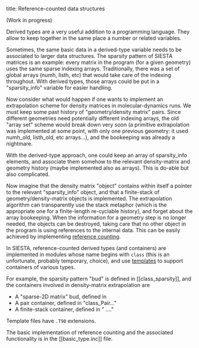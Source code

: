 title: Reference-counted data structures

(Work in progress)

Derived types are a very useful addition to a programming
language. They allow to keep together in the same place a number or
related variables.

Sometimes, the same basic data in a derived-type variable needs to be
associated to larger data structures. The sparsity pattern of SIESTA
matrices is an example: every matrix in the program (for a given
geometry) uses the same sparse indexing arrays. Traditionally, there
was a set of global arrays (numh, listh, etc) that would take care of
the indexing throughout. With derived types, those arrays could be put in
a "sparsity_info" variable for easier handling.

Now consider what would happen if one wants to implement an
extrapolation scheme for density matrices in molecular-dynamics
runs. We must keep some past history of "geometry/density matrix"
pairs. Since different geometries need potentially different indexing
arrays, the old "array set" scheme would break down very soon (a
primitive extrapolation was implemented at some point, with only one
previous geometry: it used numh_old, listh_old, etc arrays...), and
the bookeeping was already a nightmare.

With the derived-type approach, one could keep an array of
sparsity_info elements, and associate them somehow to the relevant
density-matrix and geometry history (maybe implemented also as
arrays). This is do-able but also complicated.

Now imagine that the density matrix "object" contains within itself a
pointer to the relevant "sparsity_info" object, and that a
finite-stack of geometry/density-matrix objects is implemented. The
extrapolation algorithm can transparently use the stack metaphor
(which is the appropriate one for a finite-length re-cyclable
history), and forget about the array bookeeping. When the information
for a geometry step is no longer needed, the objects can be destroyed,
taking care that no other object in the program is using references to
the internal data. This can be easily achieved by implementing
[reference counting](https://en.wikipedia.org/wiki/Reference_counting).

In SIESTA, reference-counted derived types (and containers) are
implemented in modules whose name begins with `class` (this is an
unfortunate, probably temporary, choice), and use
[templates](https://en.wikipedia.org/wiki/Template_metaprogramming) to
support containers of various types.

For example, the sparsity pattern "bud" is defined in [[class_sparsity]], and
the containers involved in density-matrix extrapolation are

* A "sparse-2D matrix" bud, defined in 
* A pair container, defined in "class_Pair..."
* A finite-stack container, defined in " ...."

Template files have `.T90` extensions.

The basic implementation of reference counting and the associated
functionality is in the [[basic_type.inc]] file.

